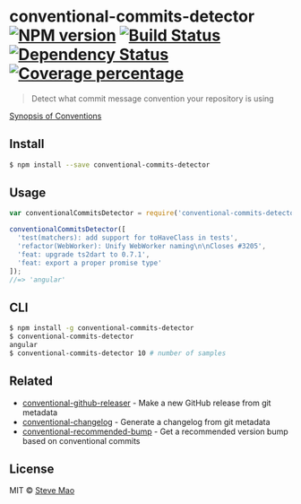 # conventional-commits-detector [![NPM version][npm-image]][npm-url] [![Build Status][travis-image]][travis-url] [![Dependency Status][daviddm-image]][daviddm-url] [![Coverage percentage][coveralls-image]][coveralls-url]
> Detect what commit message convention your repository is using

[Synopsis of Conventions](https://github.com/ajoslin/conventional-changelog/tree/master/conventions)

## Install

```sh
$ npm install --save conventional-commits-detector
```


## Usage

```js
var conventionalCommitsDetector = require('conventional-commits-detector');

conventionalCommitsDetector([
  'test(matchers): add support for toHaveClass in tests',
  'refactor(WebWorker): Unify WebWorker naming\n\nCloses #3205',
  'feat: upgrade ts2dart to 0.7.1',
  'feat: export a proper promise type'
]);
//=> 'angular'
```


## CLI

```sh
$ npm install -g conventional-commits-detector
$ conventional-commits-detector
angular
$ conventional-commits-detector 10 # number of samples
```


## Related

- [conventional-github-releaser](https://github.com/stevemao/conventional-github-releaser) - Make a new GitHub release from git metadata
- [conventional-changelog](https://github.com/stevemao/conventional-changelog-cli) - Generate a changelog from git metadata
- [conventional-recommended-bump](https://github.com/stevemao/conventional-recommended-bump) - Get a recommended version bump based on conventional commits


## License

MIT © [Steve Mao](https://github.com/stevema)


[npm-image]: https://badge.fury.io/js/conventional-commits-detector.svg
[npm-url]: https://npmjs.org/package/conventional-commits-detector
[travis-image]: https://travis-ci.org/stevemao/conventional-commits-detector.svg?branch=master
[travis-url]: https://travis-ci.org/stevemao/conventional-commits-detector
[daviddm-image]: https://david-dm.org/stevemao/conventional-commits-detector.svg?theme=shields.io
[daviddm-url]: https://david-dm.org/stevemao/conventional-commits-detector
[coveralls-image]: https://coveralls.io/repos/stevemao/conventional-commits-detector/badge.svg
[coveralls-url]: https://coveralls.io/r/stevemao/conventional-commits-detector
